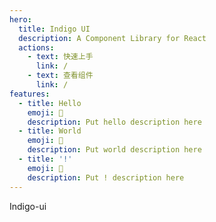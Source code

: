 ```yaml
---
hero:
  title: Indigo UI
  description: A Component Library for React
  actions:
    - text: 快速上手
      link: /
    - text: 查看组件
      link: /
features:
  - title: Hello
    emoji: 💎
    description: Put hello description here
  - title: World
    emoji: 🌈
    description: Put world description here
  - title: '!'
    emoji: 🚀
    description: Put ! description here
---
```


Indigo-ui
